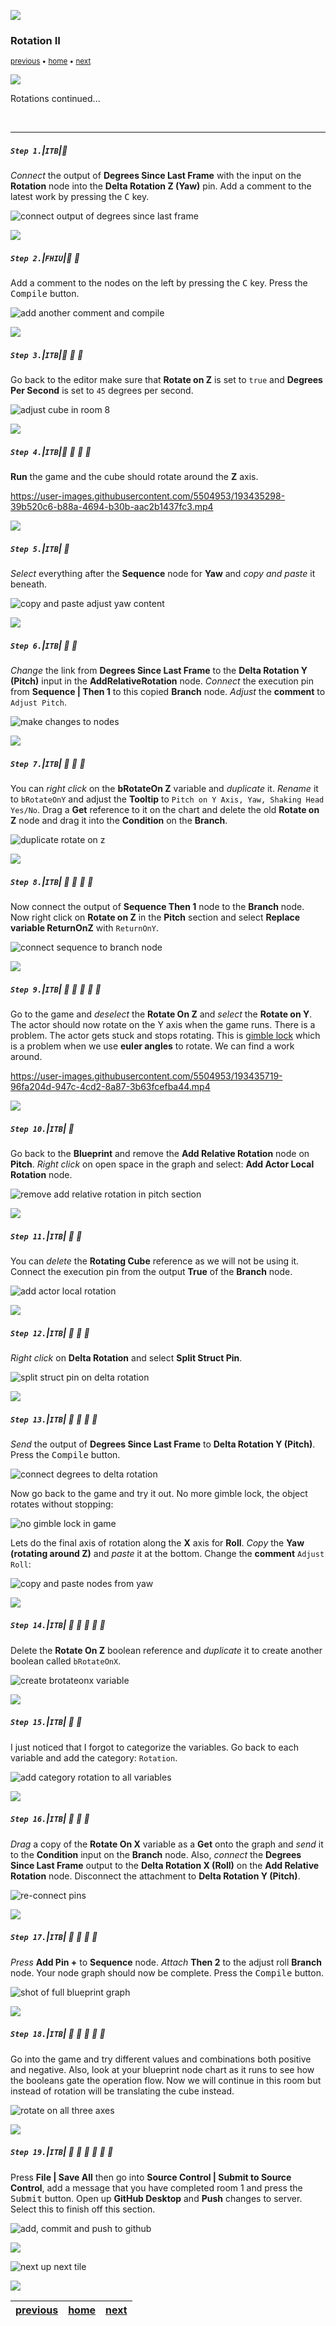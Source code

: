 ![](../images/line3.png)

### Rotation II

<sub>[previous](../rotation/README.md#user-content-rotation) • [home](../README.md#user-content-ue4-blueprints) • [next](../translation/README.md#user-content-translation)</sub>

![](../images/line3.png)

Rotations continued...

<br>

---


##### `Step 1.`\|`ITB`|:small_blue_diamond:

*Connect* the output of **Degrees Since Last Frame** with the input on the **Rotation** node into the **Delta Rotation Z (Yaw)** pin. Add a comment to the latest work by pressing the <kbd>C</kbd> key. 

![connect output of degrees since last frame](images/ConnectOuputRm8.png)

![](../images/line2.png)

##### `Step 2.`\|`FHIU`|:small_blue_diamond: :small_blue_diamond: 

Add a comment to the nodes on the left by pressing the <kbd>C</kbd> key. Press the <kbd>Compile</kbd> button.

![add another comment and compile](images/addComment.png)

![](../images/line2.png)

##### `Step 3.`\|`ITB`|:small_blue_diamond: :small_blue_diamond: :small_blue_diamond:

Go back to the editor make sure that **Rotate on Z** is set to `true` and **Degrees Per Second** is set to `45` degrees per second.

![adjust cube in room 8](images/positionObject.png)

![](../images/line2.png)

##### `Step 4.`\|`ITB`|:small_blue_diamond: :small_blue_diamond: :small_blue_diamond: :small_blue_diamond:

**Run** the game and the cube should rotate around the **Z** axis.

https://user-images.githubusercontent.com/5504953/193435298-39b520c6-b88a-4694-b30b-aac2b1437fc3.mp4

![](../images/line2.png)

##### `Step 5.`\|`ITB`| :small_orange_diamond:

*Select* everything after the **Sequence** node for **Yaw** and *copy and paste* it beneath.

![copy and paste adjust yaw content](images/CopyAndPasteYawRm8.png)

![](../images/line2.png)

##### `Step 6.`\|`ITB`| :small_orange_diamond: :small_blue_diamond:

*Change* the link from **Degrees Since Last Frame** to the **Delta Rotation Y (Pitch)** input in the **AddRelativeRotation** node. *Connect* the execution pin from **Sequence | Then 1** to this copied **Branch** node. *Adjust* the **comment** to `Adjust Pitch`.

![make changes to nodes](images/AdjustPitchAlteration1Rm8.png)

![](../images/line2.png)

##### `Step 7.`\|`ITB`| :small_orange_diamond: :small_blue_diamond: :small_blue_diamond:

You can *right click* on the **bRotateOn Z** variable and *duplicate* it. *Rename* it to `bRotateOnY` and adjust the **Tooltip** to `Pitch on Y Axis, Yaw, Shaking Head Yes/No`. Drag a **Get** reference to it on the chart and delete the old **Rotate on Z** node and drag it into the **Condition** on the **Branch**.

![duplicate rotate on z](images/DupeRotateOnZRm8.png)

![](../images/line2.png)

##### `Step 8.`\|`ITB`| :small_orange_diamond: :small_blue_diamond: :small_blue_diamond: :small_blue_diamond:

Now connect the output of **Sequence Then 1** node to the **Branch** node. Now right click on **Rotate on Z** in the **Pitch** section and select **Replace variable ReturnOnZ** with `ReturnOnY`.

![connect sequence to branch node](images/ConnectSequence1PinRm8.png)

![](../images/line2.png)

##### `Step 9.`\|`ITB`| :small_orange_diamond: :small_blue_diamond: :small_blue_diamond: :small_blue_diamond: :small_blue_diamond:

Go to the game and *deselect* the **Rotate On Z** and *select* the **Rotate on Y**. The actor should now rotate on the Y axis when the game runs. There is a problem. The actor gets stuck and stops rotating. This is [gimble lock](https://en.wikipedia.org/wiki/Gimbal_lock) which is a problem when we use **euler angles** to rotate. We can find a work around.

https://user-images.githubusercontent.com/5504953/193435719-96fa204d-947c-4cd2-8a87-3b63fcefba44.mp4

![](../images/line2.png)

##### `Step 10.`\|`ITB`| :large_blue_diamond:

Go back to the **Blueprint** and remove the **Add Relative Rotation** node on **Pitch**. *Right click* on open space in the graph and select: **Add Actor Local Rotation** node.

![remove add relative rotation in pitch section](images/RemovePitchRotationDueToLockRm8.png)

![](../images/line2.png)

##### `Step 11.`\|`ITB`| :large_blue_diamond: :small_blue_diamond: 

You can *delete* the **Rotating Cube** reference as we will not be using it. Connect the execution pin from the output **True** of the **Branch** node.

![add actor local rotation](images/AddActorLocalRotation.png)

![](../images/line2.png)


##### `Step 12.`\|`ITB`| :large_blue_diamond: :small_blue_diamond: :small_blue_diamond: 

*Right click* on **Delta Rotation** and select **Split Struct Pin**.

![split struct pin on delta rotation](images/SplitSecondStructPinRm8.png)

![](../images/line2.png)

##### `Step 13.`\|`ITB`| :large_blue_diamond: :small_blue_diamond: :small_blue_diamond:  :small_blue_diamond: 

*Send* the output of **Degrees Since Last Frame** to **Delta Rotation Y (Pitch)**. Press the <kbd>Compile</kbd> button.

![connect degrees to delta rotation](images/DegreesToPitchRm8.jpg)


Now go back to the game and try it out. No more gimble lock, the object rotates without stopping:

![no gimble lock in game](images/NoGimbleLock.gif)

Lets do the final axis of rotation along the **X** axis for **Roll**. *Copy* the **Yaw (rotating around Z)** and *paste* it at the bottom. Change the **comment** `Adjust Roll`:

![copy and paste nodes from yaw](images/CopyPasteYawRm8.jpg)

![](../images/line2.png)

##### `Step 14.`\|`ITB`| :large_blue_diamond: :small_blue_diamond: :small_blue_diamond: :small_blue_diamond:  :small_blue_diamond: 

Delete the **Rotate On Z** boolean reference and *duplicate* it to create another boolean called `bRotateOnX`.

![create brotateonx variable](images/DeleteRotateOnZRm8.jpg)

![](../images/line2.png)

##### `Step 15.`\|`ITB`| :large_blue_diamond: :small_orange_diamond: 

I just noticed that I forgot to categorize the variables. Go back to each variable and add the category: `Rotation`.

![add category rotation to all variables](images/CategorizeRotationRm8.jpg)

![](../images/line2.png)

##### `Step 16.`\|`ITB`| :large_blue_diamond: :small_orange_diamond:   :small_blue_diamond: 

*Drag* a copy of the **Rotate On X** variable as a **Get** onto the graph and *send* it to the **Condition** input on the **Branch** node. Also, *connect* the **Degrees Since Last Frame** output to the **Delta Rotation X (Roll)** on the **Add Relative Rotation** node. Disconnect the attachment to **Delta Rotation Y (Pitch)**.

![re-connect pins](images/RotateOnXPinsRm8.jpg)

![](../images/line2.png)

##### `Step 17.`\|`ITB`| :large_blue_diamond: :small_orange_diamond: :small_blue_diamond: :small_blue_diamond:

*Press* **Add Pin +** to **Sequence** node. *Attach* **Then 2** to the adjust roll **Branch** node. Your node graph should now be complete.  Press the <kbd>Compile</kbd> button.

![shot of full blueprint graph](images/FinalRotationNodeGraph.jpg)

![](../images/line2.png)

##### `Step 18.`\|`ITB`| :large_blue_diamond: :small_orange_diamond: :small_blue_diamond: :small_blue_diamond: :small_blue_diamond:

Go into the game and try different values and combinations both positive and negative. Also, look at your blueprint node chart as it runs to see how the booleans gate the operation flow. Now we will continue in this room but instead of rotation will be translating the cube instead.

![rotate on all three axes](images/Rotate3Axis.gif)

![](../images/line2.png)

##### `Step 19.`\|`ITB`| :large_blue_diamond: :small_orange_diamond: :small_blue_diamond: :small_blue_diamond: :small_blue_diamond: :small_blue_diamond:

Press **File | Save All** then go into **Source Control | Submit to Source Control**, add a message that you have completed room 1 and press the <kbd>Submit</kbd> button. Open up **GitHub Desktop** and **Push** changes to server. Select this to finish off this section.

![add, commit and push to github](images/Github.jpg)

![](../images/line.png)

<!-- <img src="https://via.placeholder.com/1000x100/45D7CA/000000/?text=Next Up - Translation"> -->

![next up next tile](images/banner.png)

![](../images/line.png)

| [previous](../rotation/README.md#user-content-rotation)| [home](../README.md#user-content-ue4-blueprints) | [next](../translation/README.md#user-content-translation)|
|---|---|---|
